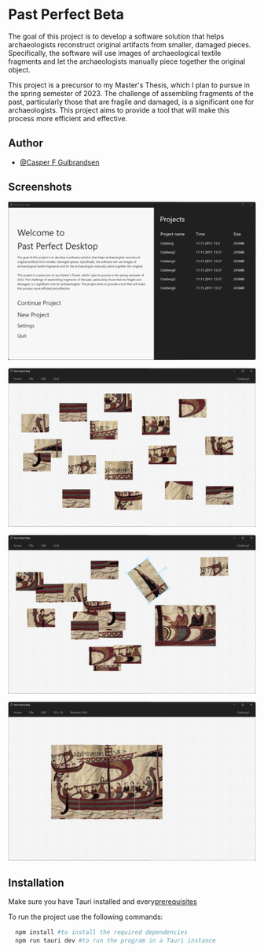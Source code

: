 # Past Perfect Beta

The goal of this project is to develop a software solution that helps archaeologists reconstruct original artifacts from smaller, damaged pieces. Specifically, the software will use images of archaeological textile fragments and let the archaeologists manually piece together the original object.

This project is a precursor to my Master's Thesis, which I plan to pursue in the spring semester of 2023. The challenge of assembling fragments of the past, particularly those that are fragile and damaged, is a significant one for archaeologists. This project aims to provide a tool that will make this process more efficient and effective.

## Author

- [@Casper F Gulbrandsen](https://github.com/casperfg)

## Screenshots

![App Screenshot](./src/Images/screenshots/landing-page-screenshot.png)

![App Screenshot](./src/Images/screenshots/canvas-page-screenshot.png)

![App Screenshot](./src/Images/screenshots/canvas-page-rotate-resize-screenshot.png)

![App Screenshot](./src/Images/screenshots/canvas-page-complete-screenshot.png)

## Installation

Make sure you have Tauri installed and every[prerequisites](https://tauri.app/v1/guides/getting-started/prerequisites)

To run the project use the following commands:

```bash
  npm install #to install the required dependencies
  npm run tauri dev #to run the program in a Tauri instance
```
